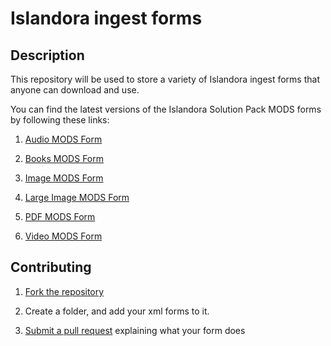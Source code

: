 # Islandora ingest forms

## Description

This repository will be used to store a variety of Islandora ingest forms that anyone can download and use.

You can find the latest versions of the Islandora Solution Pack MODS forms by following these links:

1. [Audio MODS Form](https://github.com/Islandora/islandora_solution_pack_audio/blob/6.x/xml/mods_audio.xml)

2. [Books MODS Form](https://github.com/Islandora/islandora_solution_pack_book/blob/6.x/xml/mods_book.xml)

3. [Image MODS Form](https://github.com/Islandora/islandora_solution_pack_image/blob/6.x/xml/mods_image.xml)

4. [Large Image MODS Form](https://github.com/Islandora/islandora_solution_pack_large_image/blob/6.x/xml/mods_large_image.xml)

5. [PDF MODS Form](https://github.com/Islandora/islandora_solution_pack_pdf/blob/6.x/xml/mods_pdf.xml)

6. [Video MODS Form](https://github.com/Islandora/islandora_solution_pack_video/blob/6.x/install_files/MODS_VIDEO_FORM.xml)

## Contributing

1. [Fork the repository](https://help.github.com/articles/fork-a-repo)

2. Create a folder, and add your xml forms to it.

3. [Submit a pull request](https://help.github.com/articles/creating-a-pull-request) explaining what your form does
